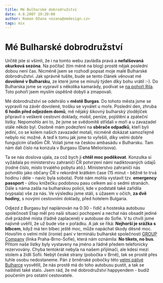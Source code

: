 ```yaml
---
title: Mé Bulharské dobrodružství
date: 4.8.2007 19:20:00
author: Roman Ožana <ozana@omdesign.cz>
tags: mix
---
```



# Mé Bulharské dobrodružství

Určitě jste si všimli, že i na tomto webu zavládla pravá a **nefalšovaná okurková sezóna**. Na počítač (tím méně na blog) prostě nějak poslední dobou není čas. Nicméně jsem se rozhodl popsat moje malé Bulharské dobrodružství. Jak správně tušíte, bude se tento článek věnovat mé **dovolené v Bulharsku**, ze které jsme se minulý týden díky bohu vrátil :-). Do Bulharska jsme se vypravil s několika kamarády, podívat se [na pohoří Rila](http://cs.wikipedia.org/wiki/Rila "Popis pohoří Rila"). Toto pohoří jsem myslím úspěšně dobyli a zmapovali.

Mé dobrodružství se odehrálo v **městě Burgas**. Do tohoto města jsme se vypravili na závěr dovolené, trošku se vyválet u moře. Poslední den, zhruba **6 hodin před odjezdem domů**, mě nějaký šikovný bulharský zlodějíček připravil o veškeré cestovní doklady, mobil, peníze, pojištění a zpáteční lístky.  Nepomohlo ani to, že jsme se svědomitě střídali v moři a u zavazadel stále někdo byl. Osobně mám podezření na **sběrače odpadků**, kteří byli jediní, co se kolem našich zavazadel motali, nicméně dokázat samozřejmě nebylo nic možné. A teď k tomu jak jsme to vyřešili, díky velmi dobře fungujícím úřadům ČR. Volali jsme na českou ambasádu v Bulharsku. Tam nám dali číslo na konzula v Burgasu (Dana Meliorisova).

Ta se nás doslova ujala, za což bych ji **chtěl moc poděkovat**. Konzulka si vyžádala po ministerstvu zahraničí ČR potvrzení námi nadiktovaných údajů (rodné číslo, místo trvalého pobytu atd.). Ministerstvo zahraničí nás potvrdilo jako občany ČR v rekordně krátkém čase (15 minut - běžně to trvá hodinu i déle - navíc byla sobota). Poté nám mohla vystavit tzv. **emergency passport** - útlou knížečku podobnou pasu celkem asi o sedmi stranách. Dále s náma zašla na bulharskou policii, kde v podstatě také zařídila (vypsala) vše za nás. Ve výsledku jsme stáli, s úžasem v očích, **za dvě hodiny,** s novými cestovními doklady, před hotelem Bulgaria.

Odjezd z Burgasu byl naplánován na 0:30 - řidič a hosteska autobusu společnosti Etap měl pro naši situaci pochopení a nechal nás obsadit jediné dvě prázdné místa (řádně zaplacené) v autobuse do Sofie. V tu chvíli jsme najivně uvěřil, že už bude vše v pořádku. A jak se říká: **Nejhorší je srážka s blbcem**, když má ten blbec ještě moc, může napáchat škody děsně moc. Hovořím o velmi milé (ironie) paní v terminálu bulharské společnosti [GROUP Company](http://www.group-ood.com/) (linka Praha-Brno-Sofie), která nám oznámila: **No tikets, no bus**. Přitom naše lístky byly vystaveny na jméno a řádně předem telefonicky rezervovány. Chyba tentokrát nebyla na našem přijímači, ale kdesi mezi stolem a židlí Sofii. Nebýt české strany (pobočka v Brně), tak se prostě přes tuhle osobu nedostaneme. Pán z brněnské pobočky této [velmi pálivé Bulharce](http://recepty.ekucharka.cz/bulharska-pomazanka/ "Recept na podobně pálivou bulharku") vysvětlil, že nás prostě má do toho autobusu pustit, a tak se naštěstí také stalo. Jsem rád, že mé dobrodružství happyendem - budiž poučením pro ostatní cestovatele.

